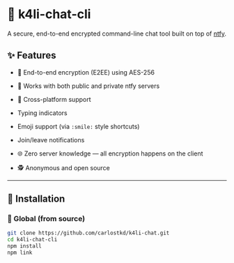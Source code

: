 # 🔐 k4li-chat-cli

A secure, end-to-end encrypted command-line chat tool built on top of [ntfy](https://ntfy.sh).

## ✨ Features

- 🔐 End-to-end encryption (E2EE) using AES-256
- 📡 Works with both public and private ntfy servers
- 🧩 Cross-platform support
- Typing indicators
- Emoji support (via `:smile:` style shortcuts)
- Join/leave notifications

- 🌐 Zero server knowledge — all encryption happens on the client
- 🕵️ Anonymous and open source

---

## 🚀 Installation

### 🔧 Global (from source)

```bash
git clone https://github.com/carlostkd/k4li-chat.git
cd k4li-chat-cli
npm install
npm link
```
